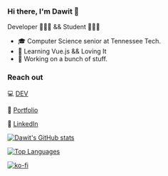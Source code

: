 ### Hi there, I'm Dawit 👋

Developer 👨🏾‍💻 && Student 👨🏾‍🎓

- 🎓 Computer Science senior at Tennessee Tech.
- 🌱 Learning Vue.js && Loving It
- 🔭 Working on a bunch of stuff.

### Reach out

💻 [DEV](https://dev.to/oneminch) 

🔗 [Portfolio](https://oneminch.dev) 

💼 [LinkedIn](https://linkedin.com/in/dawwito)

[![Dawit's GitHub stats](https://github-readme-stats.vercel.app/api?username=oneminch&show_icons=true&theme=dark)](https://github.com/anuraghazra/github-readme-stats)

[![Top Languages](https://github-readme-stats.vercel.app/api/top-langs/?username=oneminch&layout=compact&theme=dark)](https://github.com/anuraghazra/github-readme-stats)

[![ko-fi](https://ko-fi.com/img/githubbutton_sm.svg)](https://ko-fi.com/R5R76FGFT)
